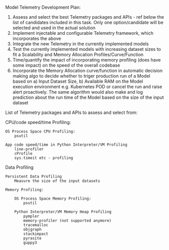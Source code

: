 Model Telemetry Development Plan:

1. Assess and select the best Telemetry packages and APIs - ref below the list of candidates included in this task. Only one option/candidate
will be selected and used in the actual solution
2. Implement injectable and configurable Telemetry framework, which incorporates the above
3. Integrate the new Telemetry in the currently implemented models
4. Test the currently implemented models with increasing dataset sizes to fit a Scalability and Memory Allocation Profiles/Curve/Function 
5. Time/quantify the impact of incorporating memory profiling (does have some impact) on the speed of the overall codebase 
6. Incorporate the Memory Allocation curve/function in automatic decision making algo to decide whether to triger production run of a Model based
on a) Input Dataset Size, b) Available RAM on the Model execution environment e.g. Kubernetes POD or cancel the run and raise alert proactively.
The same algorithm would also make and log prediction about the run time of the Model based on the size of the input dataset

List of Telemetry packages and APIs to assess and select from:

CPU/code speed/time Profiling:

    OS Process Space CPU Profiling:
        psutil

    App code speed/time in Python Interpreter/VM Profiling
        line-profiler
        cProfile
        sys.timeit etc - profiling

Data Profiling

    Persistent Data Profiling
        Measure the size of the input datasets

    Memory Profiling:
        
        OS Process Space Memory Profiling:
            psutil

        Python Interpreter/VM Memory Heap Profiling
            pympler
            memory-profiler (not supported anymore)
            tracemalloc
            objgraph
            stackimpact
            pyrasite
            guppy3
    
